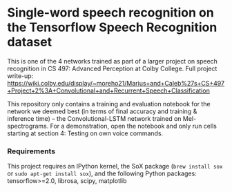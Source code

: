 # Single-word speech recognition on the Tensorflow Speech Recognition dataset
This is one of the 4 networks trained as part of a larger project on speech recognition in CS 497: Advanced Perception at Colby College. Full project write-up: https://wiki.colby.edu/display/~moreho21/Marius+and+Caleb%27s+CS+497+Project+2%3A+Convolutional+and+Recurrent+Speech+Classification

This repository only contains a training and evaluation notebook for the network we deemed best (in terms of final accuracy and training & inference time) – the Convolutional-LSTM network trained on Mel-spectrograms. For a demonstration, open the notebook and only run cells starting at section 4: Testing on own voice commands.

### Requirements
This project requires an IPython kernel, the SoX package (`brew install sox` or  `sudo apt-get install sox`), and the following Python packages: tensorflow>=2.0, librosa, scipy, matplotlib
